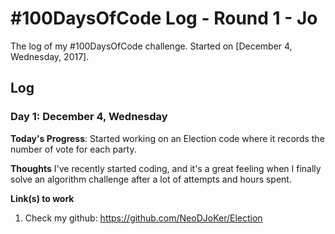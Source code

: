 # #100DaysOfCode Log - Round 1 - Jo

The log of my #100DaysOfCode challenge. Started on [December 4, Wednesday, 2017].

## Log
 
### Day 1: December 4, Wednesday

**Today's Progress**: Started working on an Election code where it records the number of vote for each party.

**Thoughts** I've recently started coding, and it's a great feeling when I finally solve an algorithm challenge after a lot of attempts and hours spent.

**Link(s) to work**
1. Check my github: https://github.com/NeoDJoKer/Election
